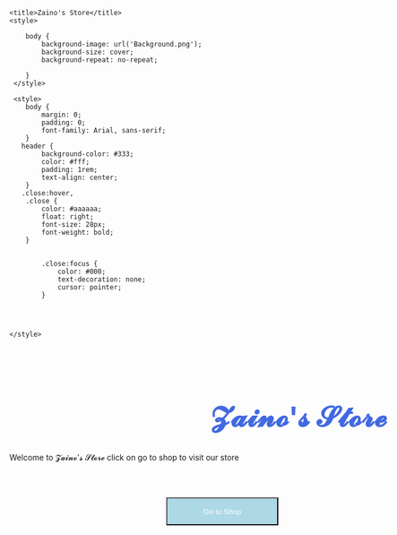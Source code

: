 <html>
<head>

<script async src="https://pagead2.googlesyndication.com/pagead/js/adsbygoogle.js?client=ca-pub-6110467688747925"
     crossorigin="anonymous"></script>


<!-- Google tag (gtag.js) -->
<script async src="https://www.googletagmanager.com/gtag/js?id=G-H2R4B79ML7"></script>
<script>
  window.dataLayer = window.dataLayer || [];
  function gtag(){dataLayer.push(arguments);}
  gtag('js', new Date());

  gtag('config', 'G-H2R4B79ML7');
</script>


    
    <title>Zaino's Store</title>
    <style>
    
        body {
            background-image: url('Background.png');
            background-size: cover;
            background-repeat: no-repeat;
            
        }
     </style>
       
     <style>   
        body {
            margin: 0;
            padding: 0;
            font-family: Arial, sans-serif;
        }
       header {
            background-color: #333;
            color: #fff;
            padding: 1rem;
            text-align: center;
        }
       .close:hover,
        .close {
            color: #aaaaaa;
            float: right;
            font-size: 28px;
            font-weight: bold;
        }


            .close:focus {
                color: #000;
                text-decoration: none;
                cursor: pointer;
            }




    </style>

</head>
<body>
    <header>
    <h1>𝓩𝓪𝓲𝓷𝓸'𝓼 𝓢𝓽𝓸𝓻𝓮</h1>
    </header>
    <style>
        h1 {
            color: royalblue;
            font-size: 50px;
            position: relative;
            left: 265px;
            top: 40px;
        }
    </style>
    <style>
        .button {
            position: relative;
            top: 48px;
            left: 280px;
            width: 200px;
            height: 50px;
            background-color: lightblue;
            color: white;
        }
    </style>
    <p><br>Welcome to 𝓩𝓪𝓲𝓷𝓸'𝓼 𝓢𝓽𝓸𝓻𝓮 click on go to shop to visit our store</p>
    <button class="button" onclick="window.location.href = 'https://muhammadtalhaahmed.github.io/zaino-s-store/'">Go to Shop</button>
</body>
</html>
